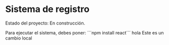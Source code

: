 <h1> Sistema de registro</h1>

Estado del proyecto: En construcción. 

Para ejecutar el sistema, debes poner: 
´´´npm install react´´´
hola
Este es un cambio local 
